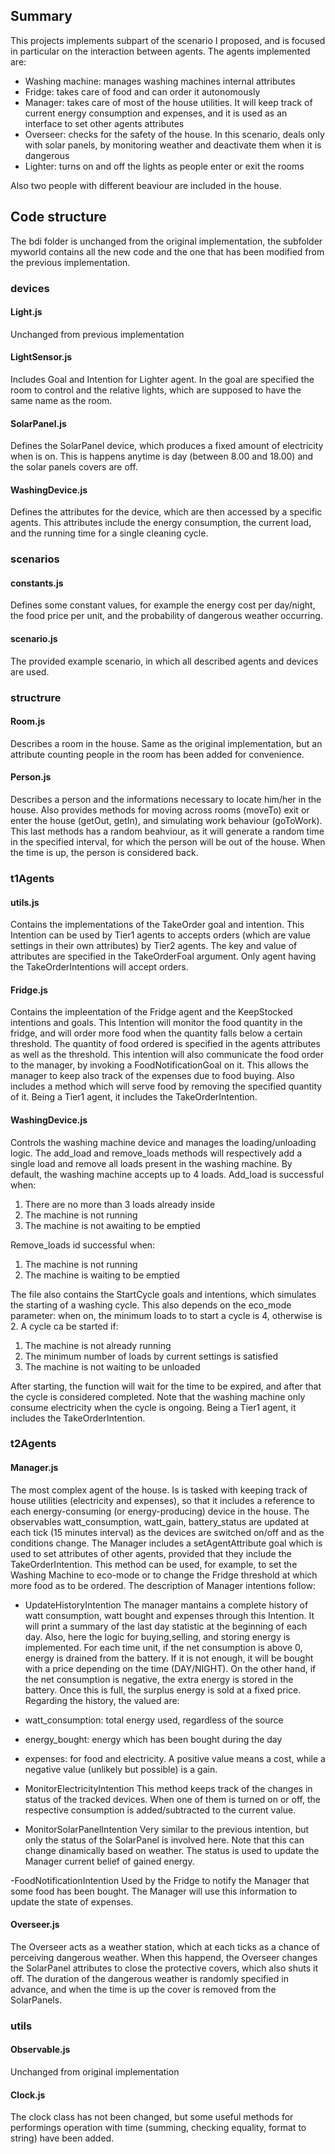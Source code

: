 ## Summary

This projects implements subpart of the scenario I proposed, and is focused in particular on the interaction between agents. The agents implemented are:

- Washing machine: manages washing machines internal attributes
- Fridge: takes care of food and can order it autonomously
- Manager: takes care of most of the house utilities. It will keep track of current energy consumption and expenses, and it is used as an interface to set other agents attributes
- Overseer: checks for the safety of the house. In this scenario, deals only with solar panels, by monitoring weather and deactivate them when it is dangerous
- Lighter: turns on and off the lights as people enter or exit the rooms

Also two people with different beaviour are included in the house.

## Code structure

The bdi folder is unchanged from the original implementation, the subfolder myworld contains all the new code and the one that has been modified from the previous implementation.

### devices

#### Light.js

Unchanged from previous implementation

#### LightSensor.js

Includes Goal and Intention for Lighter agent. In the goal are specified the room to control and the relative lights, which are supposed to have the same name as the room.

#### SolarPanel.js

Defines the SolarPanel device, which produces a fixed amount of electricity when is on. This is happens anytime is day (between 8.00 and 18.00) and the solar panels covers are off.

#### WashingDevice.js

Defines the attributes for the device, which are then accessed by a specific agents. This attributes include the energy consumption, the current load, and the running time for a single cleaning cycle.


### scenarios

#### constants.js

Defines some constant values, for example the energy cost per day/night, the food price per unit, and the probability of dangerous weather occurring.

#### scenario.js

The provided example scenario, in which all described agents and devices are used.


### structrure

#### Room.js

Describes a room in the house. Same as the original implementation, but an attribute counting people in the room has been added for convenience.

#### Person.js

Describes a person and the informations necessary to locate him/her in the house. Also provides methods for moving across rooms (moveTo) exit or enter the house (getOut, getIn), and simulating work behaviour (goToWork). This last methods has a random beahviour, as it will generate a random time in the specified interval, for which the person will be out of the house. When the time is up, the person is considered back.

### t1Agents

#### utils.js

Contains the implementations of the TakeOrder goal and intention. This Intention can be used by Tier1 agents to accepts orders (which are value settings in their own attributes) by Tier2 agents. The key and value of attributes are specified in the TakeOrderFoal argument. Only agent having the TakeOrderIntentions will accept orders.

#### Fridge.js

Contains the impleentation of the Fridge agent and the KeepStocked intentions and goals. This Intention will monitor the food quantity in the fridge, and will order more food when the quantity falls below a certain threshold. The quantity of food ordered is specified in the agents attributes as well as the threshold. This intention will also communicate the food order to the manager, by invoking a FoodNotificationGoal on it. This allows the manager to keep also track of the expenses due to food buying. Also includes a method which will serve food by removing the specified quantity of it. Being a Tier1 agent, it includes the TakeOrderIntention.


#### WashingDevice.js

Controls the washing machine device and manages the loading/unloading logic. The add_load and remove_loads methods will respectively add a single load and remove all loads present in the washing machine. By default, the washing machine accepts up to 4 loads. Add_load is successful when:
1. There are no more than 3 loads already inside
2. The machine is not running
3. The machine is not awaiting to be emptied

Remove_loads id successful when:
1. The machine is not running
2. The machine is waiting to be emptied

The file also contains the StartCycle goals and intentions, which simulates the starting of a washing cycle. This also depends on the eco_mode parameter: when on, the minimum loads to to start a cycle is 4, otherwise is 2. A cycle ca be started if:
1. The machine is not already running
2. The minimum number of loads by current settings is satisfied
3. The machine is not waiting to be unloaded

After starting, the function will wait for the time to be expired, and after that the cycle is considered completed. Note that the washing machine only consume electricity when the cycle is ongoing. Being a Tier1 agent, it includes the TakeOrderIntention.


### t2Agents

#### Manager.js

The most complex agent of the house. Is is tasked with keeping track of house utilities (electricity and expenses), so that it includes a reference to each energy-consuming (or energy-producing) device in the house. The observables watt_consumption, watt_gain, battery_status are updated at each tick (15 minutes interval) as the devices are switched on/off and as the conditions change. The Manager includes a setAgentAttribute goal which is used to set attributes of other agents, provided that they include the TakeOrderIntention. This method can be used, for example, to set the Washing Machine to eco-mode or to change the Fridge threshold at which more food as to be ordered. The description of Manager intentions follow:

- UpdateHistoryIntention
The manager mantains a complete history of watt consumption, watt bought and expenses through this Intention. It will print a summary of the last day statistic at the beginning of each day. Also, here the logic for buying,selling, and storing energy is implemented. For each time unit, if the net consumption is above 0, energy is drained from the battery. If it is not enough, it will be bought with a price depending on the time (DAY/NIGHT). On the other hand, if the net consumption is negative, the extra energy is stored in the battery. Once this is full, the surplus energy is sold at a fixed price. Regarding the history, the valued are:
- watt_consumption: total energy used, regardless of the source
- energy_bought: energy which has been bought during the day
- expenses: for food and electricity. A positive value means a cost, while a negative value (unlikely but possible) is a gain.

- MonitorElectricityIntention
This method keeps track of the changes in status of the tracked devices. When one of them is turned on or off, the respective consumption is added/subtracted to the current value.

- MonitorSolarPanelIntention
Very similar to the previous intention, but only the status of the SolarPanel is involved here. Note that this can change dinamically based on weather. The status is used to update the Manager current belief of gained energy.

-FoodNotificationIntention
Used by the Fridge to notify the Manager that some food has been bought. The Manager will use this information to update the state of expenses.

#### Overseer.js

The Overseer acts as a weather station, which at each ticks as a chance of perceiving dangerous weather. When this happend, the Overseer changes the SolarPanel attributes to close the protective covers, which also shuts it off. The duration of the dangerous weather is randomly specified in advance, and when the time is up the cover is removed from the SolarPanels.

### utils

#### Observable.js

Unchanged from original implementation

#### Clock.js

The clock class has not been changed, but some useful methods for performings operation with time (summing, checking equality, format to string) have been added.
